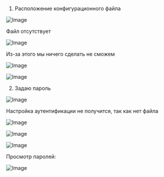 1. Расположение конфигурационного файла


![Image](https://user-images.githubusercontent.com/114604670/203712733-744ac5fe-d325-443f-9a9b-add29ab72d45.png)

Файл отсутствует


![Image](https://user-images.githubusercontent.com/114604670/203712758-d44b1ea3-19ce-4050-a554-eccaa5247802.png)

Из-за этого мы ничего сделать не сможем


![Image](https://user-images.githubusercontent.com/114604670/203712791-32406d75-6b53-455f-ac87-3f08605401e3.png)



![Image](https://user-images.githubusercontent.com/114604670/203712795-63d7ed03-d7aa-4a1f-948d-5dcfed5e5cca.png)

2. Задаю пароль


![Image](https://user-images.githubusercontent.com/114604670/203712848-b955dea2-b10e-4dda-814c-7f7b1f89de5c.png)

Настройка аутентификации не получится, так как нет файла


![Image](https://user-images.githubusercontent.com/114604670/203712921-5eb4cdfd-3265-4b27-a108-e3600187deee.png)


![Image](https://user-images.githubusercontent.com/114604670/203712948-63623cf0-2b59-4162-b325-96129393ea62.png)



![Image](https://user-images.githubusercontent.com/114604670/203712990-2184af7e-8d5d-4b71-9d4b-a5de824497ee.png)


Просмотр паролей:


![Image](https://user-images.githubusercontent.com/114604670/203713015-bc227c25-b6ac-4ec5-a0f5-8282e247529e.png)
